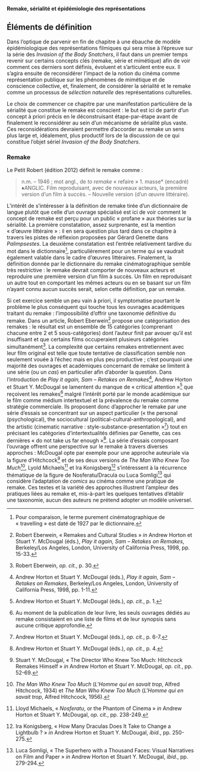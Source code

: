 **Remake, sérialité et épidémiologie des représentations**

Éléments de définition
----------------------

Dans l’optique de parvenir en fin de chapitre à une ébauche de modèle
épidémiologique des représentations filmiques qui sera mise à l’épreuve
sur la série des *Invasion of the Body Snatchers*, il faut dans un
premier temps revenir sur certains concepts clés (remake, série et
mimétique) afin de voir comment ces derniers sont définis, évoluent et
s’articulent entre eux. Il s’agira ensuite de reconsidérer l’impact de
la notion du cinéma comme représentation publique sur les phénomènes de
mimétique et de conscience collective, et, finalement, de considérer la
sérialité et le remake comme un processus de *sélection naturelle* des
représentations culturelles.

Le choix de commencer ce chapitre par une manifestation particulière de
la sérialité que constitue le remake est conscient : le but est ici de
partir d’un concept à priori précis en le déconstruisant étape-par-étape
avant de finalement le reconsidérer au sein d’un mécanisme de sérialité
plus vaste. Ces reconsidérations devraient permettre d’accorder au
remake un sens plus large et, idéalement, plus productif lors de la
discussion de ce qui constitue l’objet sériel *Invasion of the Body
Snatchers*.

### **Remake**

Le Petit Robert (édition 2012) définit le remake comme :

> n.m. – 1946 ; mot angl., de *to remake* « refaire » 1. masse\*
> (encadré) ♦<span style="font-variant:small-caps;">ANGLIC.</span> Film
> reproduisant, avec de nouveaux acteurs, la première version d’un film
> à succès. – Nouvelle version (d’un œuvre littéraire).

L’intérêt de s’intéresser à la définition de remake tirée d’un
dictionnaire de langue plutôt que celle d’un ouvrage spécialisé est ici
de voir comment le concept de remake est perçu pour un public
« profane » aux théories sur la sérialité. La première constatation,
assez surprenante, est la mention « d’œuvre littéraire » : il en sera
question plus tard dans ce chapitre à travers les pistes de réflexion
proposées par Gérard Genette dans *Palimpsestes*. La deuxième
constatation est l’entrée relativement tardive du mot dans le
dictionnaire[^1], particulièrement pour un terme qui se vaudrait
également valable dans le cadre d’œuvres littéraires. Finalement, la
définition donnée par le dictionnaire du remake cinématographique semble
très restrictive : le remake devrait comporter de nouveaux acteurs et
reproduire une première version d’un film à succès. Un film en
reproduisant un autre tout en comportant les mêmes acteurs ou en se
basant sur un film n’ayant connu aucun succès serait, selon cette
définition, par un remake.

Si cet exercice semble un peu vain à priori, il symptomatise pourtant le
problème le plus conséquent qui touche tous les ouvrages académiques
traitant du remake : l’impossibilité d’offrir une taxonomie définitive
du remake. Dans un article, Robert Eberwein[^2] propose une
catégorisation des remakes : le résultat est un ensemble de 15
catégories (comprenant chacune entre 2 et 5 sous-catégories) dont
l’auteur finit par avouer qu’il est insuffisant et que certains films
occuperaient plusieurs catégories simultanément[^3]. La complexité que
certains remakes entretiennent avec leur film original est telle que
toute tentative de classification semble non seulement vouée à l’échec
mais en plus peu productive ; c’est pourquoi une majorité des ouvrages
et académiques concernant de remake se limitent à une série (ou un
*cas*) en particulier afin d’aborder la question. Dans l’introduction de
*Play it again, Sam – Retakes on Remakes*[^4], Andrew Horton et Stuart
Y. McDougal se lamentent du manque de « critical attention »[^5] que
reçoivent les remakes[^6] malgré l’intérêt porté par le monde académique
sur le film comme médium intertextuel et la prévalence du remake comme
stratégie commerciale. Ils proposent donc d’approcher le remake par une
série d’essais se concentrant sur un aspect particulier (« the personal
(psychological), the sociocultural (political-cultural-anthropological),
and the artistic (cinematic narrative :
style-substance-presentation »[^7]) tout en précisant les catégories
d’intertextualités définies par Genette, cas ces dernières « do not take
us far enough »[^8]. La série d’essais composant l’ouvrage offrent une
perspective sur le remake à travers diverses approches : McDougal opte
par exemple pour une approche auteuriale via la figure d’Hitchcock[^9]
et de ses deux versions de *The Man Who Knew Too Much*[^10], Lyold
Michaels[^11] et Ira Konigsberg[^12] s’intéressent à la récurrence
thématique de la figure de Nosferatu/Dracula ou Luca Somligi[^13] qui
considère l’adaptation de *comics* au cinéma comme une pratique de
remake. Ces textes et la variété des approches illustrent l’ampleur des
pratiques liées au remake et, mis-à-part les quelques tentatives
d’établir une taxonomie, aucun des auteurs ne prétend adopter un modèle
universel.

[^1]: Pour comparaison, le terme purement cinématographique de
    « travelling » est daté de 1927 par le dictionnaire.

[^2]: Robert Eberwein, « Remakes and Cultural Studies » *in* Andrew
    Horton et Stuart Y. McDougal (éds.), *Play it again, Sam – Retakes
    on Remakes*, Berkeley/Los Angeles, London, University of California
    Press, 1998, pp. 15-33.

[^3]: Robert Eberwein, *op. cit.*, p. 30.

[^4]: Andrew Horton et Stuart Y. McDougal (éds.), *Play it again, Sam –
    Retakes on Remakes*, Berkeley/Los Angeles, London, University of
    California Press, 1998, pp. 1-11.

[^5]: Andrew Horton et Stuart Y. McDougal (éds.), *op. cit.*, p. 1.

[^6]: Au moment de la publication de leur livre, les seuls ouvrages
    dédiés au remake consistaient en une liste de films et de leur
    synopsis sans aucune critique approfondie.

[^7]: Andrew Horton et Stuart Y. McDougal (éds.), *op. cit.*, p. 6-7.

[^8]: Andrew Horton et Stuart Y. McDougal (éds.), *op. cit.*, p. 4.

[^9]: Stuart Y. McDougal, « The Director Who Knew Too Much: Hitchcock
    Remakes Himself » *in* Andrew Horton et Stuart Y. McDougal, *op.
    cit.*, pp. 52-69.

[^10]: *The Man Who Knew Too Much* (*L'Homme qui en savait trop*, Alfred
    Hitchcock, 1934) et *The Man Who Knew Too Much* (*L'Homme qui en
    savait trop*, Alfred Hitchcock, 1956).

[^11]: Lloyd Michaels, « *Nosferatu*, or the Phantom of Cinema » *in*
    Andrew Horton et Stuart Y. McDougal, *op. cit.*, pp. 238-249.

[^12]: Ira Konigsberg, « How Many Draculas Does It Take to Change a
    Lightbulb ? » *in* Andrew Horton et Stuart Y. McDougal, *ibid.*, pp.
    250-275.

[^13]: Luca Somligi, « The Superhero with a Thousand Faces: Visual
    Narratives on Film and Paper » *in* Andrew Horton et Stuart Y.
    McDougal, *ibid.*, pp. 279-294.
